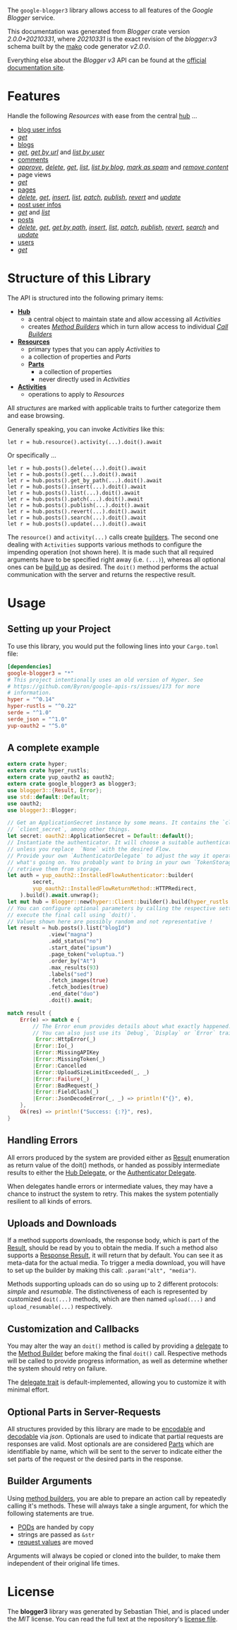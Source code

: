 <!---
DO NOT EDIT !
This file was generated automatically from 'src/mako/api/README.md.mako'
DO NOT EDIT !
-->
The `google-blogger3` library allows access to all features of the *Google Blogger* service.

This documentation was generated from *Blogger* crate version *2.0.0+20210331*, where *20210331* is the exact revision of the *blogger:v3* schema built by the [mako](http://www.makotemplates.org/) code generator *v2.0.0*.

Everything else about the *Blogger* *v3* API can be found at the
[official documentation site](https://developers.google.com/blogger/docs/3.0/getting_started).
# Features

Handle the following *Resources* with ease from the central [hub](https://docs.rs/google-blogger3/2.0.0+20210331/google_blogger3/Blogger) ... 

* [blog user infos](https://docs.rs/google-blogger3/2.0.0+20210331/google_blogger3/api::BlogUserInfo)
 * [*get*](https://docs.rs/google-blogger3/2.0.0+20210331/google_blogger3/api::BlogUserInfoGetCall)
* [blogs](https://docs.rs/google-blogger3/2.0.0+20210331/google_blogger3/api::Blog)
 * [*get*](https://docs.rs/google-blogger3/2.0.0+20210331/google_blogger3/api::BlogGetCall), [*get by url*](https://docs.rs/google-blogger3/2.0.0+20210331/google_blogger3/api::BlogGetByUrlCall) and [*list by user*](https://docs.rs/google-blogger3/2.0.0+20210331/google_blogger3/api::BlogListByUserCall)
* [comments](https://docs.rs/google-blogger3/2.0.0+20210331/google_blogger3/api::Comment)
 * [*approve*](https://docs.rs/google-blogger3/2.0.0+20210331/google_blogger3/api::CommentApproveCall), [*delete*](https://docs.rs/google-blogger3/2.0.0+20210331/google_blogger3/api::CommentDeleteCall), [*get*](https://docs.rs/google-blogger3/2.0.0+20210331/google_blogger3/api::CommentGetCall), [*list*](https://docs.rs/google-blogger3/2.0.0+20210331/google_blogger3/api::CommentListCall), [*list by blog*](https://docs.rs/google-blogger3/2.0.0+20210331/google_blogger3/api::CommentListByBlogCall), [*mark as spam*](https://docs.rs/google-blogger3/2.0.0+20210331/google_blogger3/api::CommentMarkAsSpamCall) and [*remove content*](https://docs.rs/google-blogger3/2.0.0+20210331/google_blogger3/api::CommentRemoveContentCall)
* page views
 * [*get*](https://docs.rs/google-blogger3/2.0.0+20210331/google_blogger3/api::PageViewGetCall)
* [pages](https://docs.rs/google-blogger3/2.0.0+20210331/google_blogger3/api::Page)
 * [*delete*](https://docs.rs/google-blogger3/2.0.0+20210331/google_blogger3/api::PageDeleteCall), [*get*](https://docs.rs/google-blogger3/2.0.0+20210331/google_blogger3/api::PageGetCall), [*insert*](https://docs.rs/google-blogger3/2.0.0+20210331/google_blogger3/api::PageInsertCall), [*list*](https://docs.rs/google-blogger3/2.0.0+20210331/google_blogger3/api::PageListCall), [*patch*](https://docs.rs/google-blogger3/2.0.0+20210331/google_blogger3/api::PagePatchCall), [*publish*](https://docs.rs/google-blogger3/2.0.0+20210331/google_blogger3/api::PagePublishCall), [*revert*](https://docs.rs/google-blogger3/2.0.0+20210331/google_blogger3/api::PageRevertCall) and [*update*](https://docs.rs/google-blogger3/2.0.0+20210331/google_blogger3/api::PageUpdateCall)
* [post user infos](https://docs.rs/google-blogger3/2.0.0+20210331/google_blogger3/api::PostUserInfo)
 * [*get*](https://docs.rs/google-blogger3/2.0.0+20210331/google_blogger3/api::PostUserInfoGetCall) and [*list*](https://docs.rs/google-blogger3/2.0.0+20210331/google_blogger3/api::PostUserInfoListCall)
* [posts](https://docs.rs/google-blogger3/2.0.0+20210331/google_blogger3/api::Post)
 * [*delete*](https://docs.rs/google-blogger3/2.0.0+20210331/google_blogger3/api::PostDeleteCall), [*get*](https://docs.rs/google-blogger3/2.0.0+20210331/google_blogger3/api::PostGetCall), [*get by path*](https://docs.rs/google-blogger3/2.0.0+20210331/google_blogger3/api::PostGetByPathCall), [*insert*](https://docs.rs/google-blogger3/2.0.0+20210331/google_blogger3/api::PostInsertCall), [*list*](https://docs.rs/google-blogger3/2.0.0+20210331/google_blogger3/api::PostListCall), [*patch*](https://docs.rs/google-blogger3/2.0.0+20210331/google_blogger3/api::PostPatchCall), [*publish*](https://docs.rs/google-blogger3/2.0.0+20210331/google_blogger3/api::PostPublishCall), [*revert*](https://docs.rs/google-blogger3/2.0.0+20210331/google_blogger3/api::PostRevertCall), [*search*](https://docs.rs/google-blogger3/2.0.0+20210331/google_blogger3/api::PostSearchCall) and [*update*](https://docs.rs/google-blogger3/2.0.0+20210331/google_blogger3/api::PostUpdateCall)
* [users](https://docs.rs/google-blogger3/2.0.0+20210331/google_blogger3/api::User)
 * [*get*](https://docs.rs/google-blogger3/2.0.0+20210331/google_blogger3/api::UserGetCall)




# Structure of this Library

The API is structured into the following primary items:

* **[Hub](https://docs.rs/google-blogger3/2.0.0+20210331/google_blogger3/Blogger)**
    * a central object to maintain state and allow accessing all *Activities*
    * creates [*Method Builders*](https://docs.rs/google-blogger3/2.0.0+20210331/google_blogger3/client::MethodsBuilder) which in turn
      allow access to individual [*Call Builders*](https://docs.rs/google-blogger3/2.0.0+20210331/google_blogger3/client::CallBuilder)
* **[Resources](https://docs.rs/google-blogger3/2.0.0+20210331/google_blogger3/client::Resource)**
    * primary types that you can apply *Activities* to
    * a collection of properties and *Parts*
    * **[Parts](https://docs.rs/google-blogger3/2.0.0+20210331/google_blogger3/client::Part)**
        * a collection of properties
        * never directly used in *Activities*
* **[Activities](https://docs.rs/google-blogger3/2.0.0+20210331/google_blogger3/client::CallBuilder)**
    * operations to apply to *Resources*

All *structures* are marked with applicable traits to further categorize them and ease browsing.

Generally speaking, you can invoke *Activities* like this:

```Rust,ignore
let r = hub.resource().activity(...).doit().await
```

Or specifically ...

```ignore
let r = hub.posts().delete(...).doit().await
let r = hub.posts().get(...).doit().await
let r = hub.posts().get_by_path(...).doit().await
let r = hub.posts().insert(...).doit().await
let r = hub.posts().list(...).doit().await
let r = hub.posts().patch(...).doit().await
let r = hub.posts().publish(...).doit().await
let r = hub.posts().revert(...).doit().await
let r = hub.posts().search(...).doit().await
let r = hub.posts().update(...).doit().await
```

The `resource()` and `activity(...)` calls create [builders][builder-pattern]. The second one dealing with `Activities` 
supports various methods to configure the impending operation (not shown here). It is made such that all required arguments have to be 
specified right away (i.e. `(...)`), whereas all optional ones can be [build up][builder-pattern] as desired.
The `doit()` method performs the actual communication with the server and returns the respective result.

# Usage

## Setting up your Project

To use this library, you would put the following lines into your `Cargo.toml` file:

```toml
[dependencies]
google-blogger3 = "*"
# This project intentionally uses an old version of Hyper. See
# https://github.com/Byron/google-apis-rs/issues/173 for more
# information.
hyper = "^0.14"
hyper-rustls = "^0.22"
serde = "^1.0"
serde_json = "^1.0"
yup-oauth2 = "^5.0"
```

## A complete example

```Rust
extern crate hyper;
extern crate hyper_rustls;
extern crate yup_oauth2 as oauth2;
extern crate google_blogger3 as blogger3;
use blogger3::{Result, Error};
use std::default::Default;
use oauth2;
use blogger3::Blogger;

// Get an ApplicationSecret instance by some means. It contains the `client_id` and 
// `client_secret`, among other things.
let secret: oauth2::ApplicationSecret = Default::default();
// Instantiate the authenticator. It will choose a suitable authentication flow for you, 
// unless you replace  `None` with the desired Flow.
// Provide your own `AuthenticatorDelegate` to adjust the way it operates and get feedback about 
// what's going on. You probably want to bring in your own `TokenStorage` to persist tokens and
// retrieve them from storage.
let auth = yup_oauth2::InstalledFlowAuthenticator::builder(
        secret,
        yup_oauth2::InstalledFlowReturnMethod::HTTPRedirect,
    ).build().await.unwrap();
let mut hub = Blogger::new(hyper::Client::builder().build(hyper_rustls::HttpsConnector::with_native_roots()), auth);
// You can configure optional parameters by calling the respective setters at will, and
// execute the final call using `doit()`.
// Values shown here are possibly random and not representative !
let result = hub.posts().list("blogId")
             .view("magna")
             .add_status("no")
             .start_date("ipsum")
             .page_token("voluptua.")
             .order_by("At")
             .max_results(93)
             .labels("sed")
             .fetch_images(true)
             .fetch_bodies(true)
             .end_date("duo")
             .doit().await;

match result {
    Err(e) => match e {
        // The Error enum provides details about what exactly happened.
        // You can also just use its `Debug`, `Display` or `Error` traits
         Error::HttpError(_)
        |Error::Io(_)
        |Error::MissingAPIKey
        |Error::MissingToken(_)
        |Error::Cancelled
        |Error::UploadSizeLimitExceeded(_, _)
        |Error::Failure(_)
        |Error::BadRequest(_)
        |Error::FieldClash(_)
        |Error::JsonDecodeError(_, _) => println!("{}", e),
    },
    Ok(res) => println!("Success: {:?}", res),
}

```
## Handling Errors

All errors produced by the system are provided either as [Result](https://docs.rs/google-blogger3/2.0.0+20210331/google_blogger3/client::Result) enumeration as return value of
the doit() methods, or handed as possibly intermediate results to either the 
[Hub Delegate](https://docs.rs/google-blogger3/2.0.0+20210331/google_blogger3/client::Delegate), or the [Authenticator Delegate](https://docs.rs/yup-oauth2/*/yup_oauth2/trait.AuthenticatorDelegate.html).

When delegates handle errors or intermediate values, they may have a chance to instruct the system to retry. This 
makes the system potentially resilient to all kinds of errors.

## Uploads and Downloads
If a method supports downloads, the response body, which is part of the [Result](https://docs.rs/google-blogger3/2.0.0+20210331/google_blogger3/client::Result), should be
read by you to obtain the media.
If such a method also supports a [Response Result](https://docs.rs/google-blogger3/2.0.0+20210331/google_blogger3/client::ResponseResult), it will return that by default.
You can see it as meta-data for the actual media. To trigger a media download, you will have to set up the builder by making
this call: `.param("alt", "media")`.

Methods supporting uploads can do so using up to 2 different protocols: 
*simple* and *resumable*. The distinctiveness of each is represented by customized 
`doit(...)` methods, which are then named `upload(...)` and `upload_resumable(...)` respectively.

## Customization and Callbacks

You may alter the way an `doit()` method is called by providing a [delegate](https://docs.rs/google-blogger3/2.0.0+20210331/google_blogger3/client::Delegate) to the 
[Method Builder](https://docs.rs/google-blogger3/2.0.0+20210331/google_blogger3/client::CallBuilder) before making the final `doit()` call. 
Respective methods will be called to provide progress information, as well as determine whether the system should 
retry on failure.

The [delegate trait](https://docs.rs/google-blogger3/2.0.0+20210331/google_blogger3/client::Delegate) is default-implemented, allowing you to customize it with minimal effort.

## Optional Parts in Server-Requests

All structures provided by this library are made to be [encodable](https://docs.rs/google-blogger3/2.0.0+20210331/google_blogger3/client::RequestValue) and 
[decodable](https://docs.rs/google-blogger3/2.0.0+20210331/google_blogger3/client::ResponseResult) via *json*. Optionals are used to indicate that partial requests are responses 
are valid.
Most optionals are are considered [Parts](https://docs.rs/google-blogger3/2.0.0+20210331/google_blogger3/client::Part) which are identifiable by name, which will be sent to 
the server to indicate either the set parts of the request or the desired parts in the response.

## Builder Arguments

Using [method builders](https://docs.rs/google-blogger3/2.0.0+20210331/google_blogger3/client::CallBuilder), you are able to prepare an action call by repeatedly calling it's methods.
These will always take a single argument, for which the following statements are true.

* [PODs][wiki-pod] are handed by copy
* strings are passed as `&str`
* [request values](https://docs.rs/google-blogger3/2.0.0+20210331/google_blogger3/client::RequestValue) are moved

Arguments will always be copied or cloned into the builder, to make them independent of their original life times.

[wiki-pod]: http://en.wikipedia.org/wiki/Plain_old_data_structure
[builder-pattern]: http://en.wikipedia.org/wiki/Builder_pattern
[google-go-api]: https://github.com/google/google-api-go-client

# License
The **blogger3** library was generated by Sebastian Thiel, and is placed 
under the *MIT* license.
You can read the full text at the repository's [license file][repo-license].

[repo-license]: https://github.com/Byron/google-apis-rsblob/master/LICENSE.md
